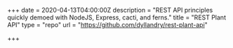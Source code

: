 +++
date = 2020-04-13T04:00:00Z
description = "REST API principles quickly demoed with NodeJS, Express, cacti, and ferns."
title = "REST Plant API"
type = "repo"
url = "https://github.com/dyllandry/rest-plant-api"

+++
